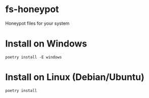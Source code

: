 # fs-honeypot
Honeypot files for your system

# Install on Windows
`poetry install -E windows`

# Install on Linux (Debian/Ubuntu)
`poetry install`